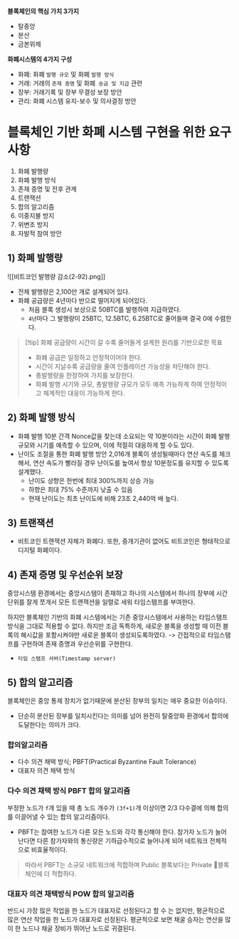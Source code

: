 **블록체인의 핵심 가치 3가지**
- 탈중앙
- 분산
- 금본위제

**화폐시스템의 4가지 구성**
- 화폐: 화폐 `발행 규모` 및 화폐 `발행 방식`
- 거래: 거래의 `존재 증명` 및 화폐` 송금 및 지급` 관련
- 장부: 거래기록 및 장부 무결성 보장 방안
- 관리: 화폐 시스템 유지-보수 및 의사결정 방안

# 블록체인 기반 화폐 시스템 구현을 위한 요구사항

1. 화폐 발행량
2. 화폐 발행 방식
3. 존재 증명 및 전후 관계
4. 트랜잭션
5. 합의 알고리즘
6. 이중지불 방지
7. 위변조 방지
8. 자발적 참여 방안

## 1) 화폐 발행량

![[비트코인 발행량 감소(2-92).png]]

- 전체 발행량은 2,100만 개로 설계되어 있다.
- 화폐 공급량은 4년마다 반으로 떨어지게 되어있다.
	- 처음 블록 생성시 보상으로 50BTC를 발행하여 지급하였다.
	- `4년`마다 그 발행량이 25BTC, 12.5BTC, 6.25BTC로 줄어들며 결국 0에 수렴한다.

> [!tip] 화폐 공급량이 시간이 갈 수록 줄어들게 설계한 원리를 기반으로한 목표
> - 화폐 공급은 일정하고 안정적이어야 한다.
> - 시간이 지날수록 공급량을 줄여 인플레이션 가능성을 차단해야 한다.
> - 총발행량을 한정하여 가치를 보장한다.
> - 화폐 발행 시기와 규모, 총발행량 규모가 모두 예측 가능하게 하여 안정적이고 체계적인 대응이 가능하게 한다.
## 2) 화폐 발행 방식

- 화폐 발행 10분 간격
	Nonce값을 찾는데 소요되는 약 10분이라는 시간이 화폐 발행 규모와 시기를 예측할 수 있으며, 이에 적절히 대응하게 할 수도 있다.
- 난이도 조절을 통한 화폐 발행 방안
	2,016개 블록이 생성될때마다 연산 속도를 체크해서, 연산 속도가 빨라질 경우 난이도를 높여서 항상 10분정도를 유지할 수 있도록 설계했다.
	- 난이도 상향은 한번에 최대 300%까지 상승 가능
	- 하향은 최대 75% 수준까지 낮출 수 있음
	- 현재 난이도는 최초 난이도에 비해 23조 2,440억 배 높다.
## 3) 트랜잭션

- 비트코인 트랜잭션 자체가 화폐다.
	또한, 중개기관이 없어도 비트코인은 형태적으로 디지털 화폐이다.

## 4) 존재 증명 및 우선순위 보장

중앙시스템 환경에서는 중앙시스템이 존재하고 하나의 시스템에서 하나의 장부에 시간 단위를 잘게 쪼개서 모든 트랜잭션을 일렬로 세워 타임스탬프를 부여한다.

하지만 블록체인 기반의 화폐 시스템에서는 기존 중앙시스템에서 사용하는 타임스탬프 방식을 그대로 적용할 수 없다. 하지만 조금 독특하게, 새로운 블록을 생성할 때 이전 블록의 해시값을 포함시켜야만 새로운 블록이 생성되도록하였다. -> 간접적으로 타임스탬프를 구현하여 존재 증명과 우선순위를 구현한다.
- `타임 스탬프 서버(Timestamp server)`

## 5) 합의 알고리즘

블록체인은 중앙 통제 장치가 없기때문에 분산된 장부의 일치는 매우 중요한 이슈이다.
- 단순히 분산된 장부를 일치시킨다는 의미를 넘어 완전히 탈중앙화 환경에서 합의에 도달한다는 의미가 크다.
### 합의알고리즘

- 다수 의견 채택 방식; PBFT(Practical Byzantine Fault Tolerance)
- 대표자 의견 채택 방식

### 다수 의견 채택 방식 PBFT 합의 알고리즘

부정한 노드가 `f`개 있을 때 총 노드 개수가 `(3f+1)`개 이상이면 2/3 다수결에 의해 합의를 이끌어낼 수 있는 합의 알고리즘이다.
- PBFT는 참여한 노드가 다른 모든 노드와 각각 통신해야 한다. 참가자 노드가 늘어난다면 다른 참가자와의 통신량은 기하급수적으로 늘어나게 되어 네트워크 전체적으로 비효율적이다.

> 따라서 PBFT는 소규모 네트워크에 적합하며 Public 블록보다는 Private 블록체인에 더 적합하다.
> 

### 대표자 의견 채택방식 POW 합의 알고리즘

반드시 가장 많은 작업을 한 노드가 대표자로 선정된다고 할 수 는 없지만, 평균적으로 많은 연산 작업을 한 노드가 대표자로 선정된다.
평균적으로 보면 채굴 승자는 연산을 많이 한 노드나 채굴 장비가 뛰어난 노드로 귀결된다.

